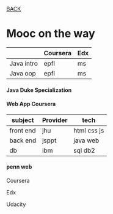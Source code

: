 [BACK](../README.md)

# Mooc on the way

| 		 	   | Coursera | Edx |
|------------|----------|-----|
| Java intro |   epfl   | ms  |
| Java oop   |   epfl   | ms	|

#### Java Duke Specialization


#### Web App Coursera
| subject   | Provider | tech     |
|-----------|-------|-------------|
| front end | jhu   | html css js |
| back end  | jsppt | java web    |
| db        | ibm   | sql db2     |

#### penn web








Coursera

Edx

Udacity